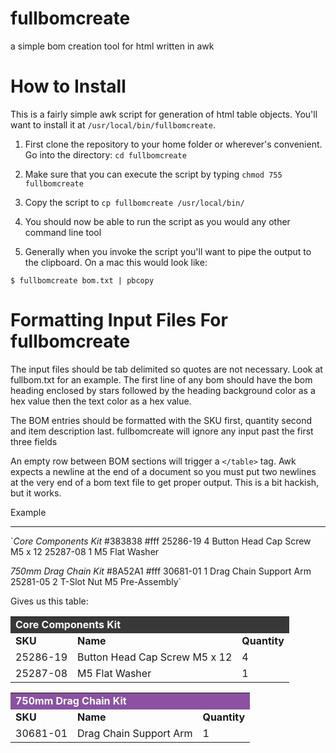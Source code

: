 # fullbomcreate
a simple bom creation tool for html written in awk

How to Install
==============

This is a fairly simple awk script for generation of html table objects. You'll want to install it at `/usr/local/bin/fullbomcreate`.

1. First clone the repository to your home folder or wherever's convenient. Go into the directory: `cd fullbomcreate`

2. Make sure that you can execute the script by typing `chmod 755 fullbomcreate`

3. Copy the script to `cp fullbomcreate /usr/local/bin/`

4. You should now be able to run the script as you would any other command line tool

5. Generally when you invoke the script you'll want to pipe the output to the clipboard. On a mac this would look like:

`$ fullbomcreate bom.txt | pbcopy`

Formatting Input Files For fullbomcreate
========================================

The input files should be tab delimited so quotes are not necessary. Look at fullbom.txt for an example. The first line of any bom should have the bom heading enclosed by stars followed by the heading background color as a hex value then the text color as a hex value.

The BOM entries should be formatted with the SKU first, quantity second and item description last. fullbomcreate will ignore any input past the first three fields

An empty row between BOM sections will trigger a `</table>` tag. Awk expects a newline at the end of a document so you must put two newlines at the very end of a bom text file to get proper output. This is a bit hackish, but it works.

Example
_______

`*Core Components Kit*	#383838	#fff
25286-19	4	Button Head Cap Screw M5 x 12
25287-08	1	M5 Flat Washer

*750mm Drag Chain Kit*	#8A52A1	#fff
30681-01	1	Drag Chain Support Arm
25281-05	2	T-Slot Nut M5 Pre-Assembly`

Gives us this table:

<table>
  <tr>
    <td style="color:#fff;background: #383838" colspan="3">
      <b>Core Components Kit</b>
    </td>
  </tr>
  <tr>
    <td>
      <b>SKU</b>
    </td>
    <td>
      <b>Name</b>
    </td>
    <td>
      <b>Quantity</b>
    </td>
  </tr>
  <tr>
    <td>
      25286-19
    </td>
    <td>
      Button Head Cap Screw M5 x 12
    </td>
    <td>
      4
    </td>
  </tr>
  <tr>
    <td>
      25287-08
    </td>
    <td>
      M5 Flat Washer
    </td>
    <td>
      1
    </td>
  </tr>
</table>
<table>
  <tr>
    <td style="color:#fff;background: #8A52A1" colspan="3">
      <b>750mm Drag Chain Kit</b>
    </td>
  </tr>
  <tr>
    <td>
      <b>SKU</b>
    </td>
    <td>
      <b>Name</b>
    </td>
    <td>
      <b>Quantity</b>
    </td>
  </tr>
  <tr>
    <td>
      30681-01
    </td>
    <td>
      Drag Chain Support Arm
    </td>
    <td>
      1
    </td>
  </tr>
</table>